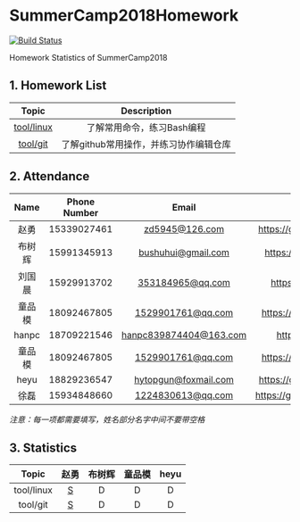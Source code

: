 # SummerCamp2018Homework

[![Build Status](https://api.travis-ci.com/npupilab/SummerCamp2018Homework.svg?branch=master)](https://travis-ci.com/npupilab/SummerCamp2018Homework/)

Homework Statistics of SummerCamp2018


## 1. Homework List

| Topic | Description |
| :---: | :---------: |
| [tool/linux]| 了解常用命令，练习Bash编程 |
| [tool/git]| 了解github常用操作，并练习协作编辑仓库 |

[tool/linux]: ./tool/linux/README.md
[tool/git]: ./tool/git/README.md

## 2. Attendance

| Name | Phone Number | Email | GitHub |
| :---: | :---------: | :---------: | :---------: |
| 赵勇 | 15339027461 | zd5945@126.com | https://github.com/zdzhaoyong|
| 布树辉 | 15991345913 | bushuhui@gmail.com | https://github.com/bushuhui |
| 刘国晨 | 15929913702 | 353184965@qq.com   | https://github.com/trygas   |
| 童品模 | 18092467805 | 1529901761@qq.com | https://github.com/tongpinmo |
| hanpc | 18709221546 | hanpc839874404@163.com | https://github.com/lonl |
| 童品模 | 18092467805 | 1529901761@qq.com | https://github.com/tongpinmo |
| heyu | 18829236547 | hytopgun@foxmail.com | https://github.com/TopGun666 |
| 徐磊 | 15934848660 | 1224830613@qq.com | https://github.com/JiaoYanMoGu | 

*注意：每一项都需要填写，姓名部分名字中间不要带空格*

## 3. Statistics
| Topic | 赵勇 | 布树辉 | 童品模 | heyu |
| :---: | :---:| :---:| :---:| :---:|
| tool/linux | [S](tool/linux/赵勇/README.md) | D | D | D |
| tool/git | [S](tool/git/赵勇/README.md) | D | D | D |
